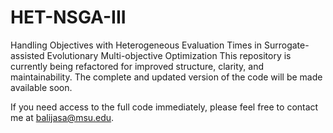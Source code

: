 # HET-NSGA-III
Handling Objectives with Heterogeneous Evaluation Times in Surrogate-assisted Evolutionary Multi-objective Optimization
This repository is currently being refactored for improved structure, clarity, and maintainability.
The complete and updated version of the code will be made available soon.

If you need access to the full code immediately, please feel free to contact me at balijasa@msu.edu.
